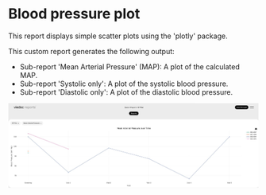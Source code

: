 # Blood pressure plot

This report displays simple scatter plots using the 'plotly' package.

This custom report generates the following output:
- Sub-report 'Mean Arterial Pressure' (MAP): A plot of the calculated MAP.
- Sub-report 'Systolic only': A plot of the systolic blood pressure.
- Sub-report 'Diastolic only': A plot of the diastolic blood pressure.

![bp_output](/docs/assets/bloodpressure_plot2.png?raw=true)
